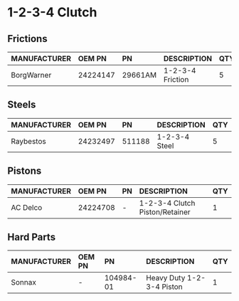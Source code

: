 # 1-2-3-4 Clutch
## Frictions

| MANUFACTURER | OEM PN | PN | DESCRIPTION | QTY |
| :- | :- | :- | :- | :- |
| BorgWarner | 24224147 | 29661AM | 1-2-3-4 Friction | 5 |

## Steels

| MANUFACTURER | OEM PN | PN | DESCRIPTION | QTY |
| :- | :- | :- | :- | :- |
| Raybestos | 24232497 | 511188 | 1-2-3-4 Steel | 5 |

## Pistons

| MANUFACTURER | OEM PN | PN | DESCRIPTION | QTY |
| :- | :- | :- | :- | :- |
| AC Delco | 24224708 | - | 1-2-3-4 Clutch Piston/Retainer | 1 |

## Hard Parts

| MANUFACTURER | OEM PN | PN | DESCRIPTION | QTY |
| :- | :- | :- | :- | :- |
| Sonnax | - | 104984-01 | Heavy Duty 1-2-3-4 Piston | 1 |
